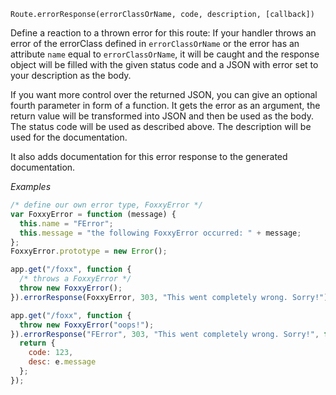 


`Route.errorResponse(errorClassOrName, code, description, [callback])`

Define a reaction to a thrown error for this route: If your handler throws an error
of the errorClass defined in `errorClassOrName` or the error has an attribute `name` equal to `errorClassOrName`,
it will be caught and the response object will be filled with the given
status code and a JSON with error set to your description as the body.

If you want more control over the returned JSON, you can give an optional fourth
parameter in form of a function. It gets the error as an argument, the return
value will be transformed into JSON and then be used as the body.
The status code will be used as described above. The description will be used for
the documentation.

It also adds documentation for this error response to the generated documentation.

*Examples*

```js
/* define our own error type, FoxxyError */
var FoxxyError = function (message) {
  this.name = "FError";
  this.message = "the following FoxxyError occurred: " + message;
};
FoxxyError.prototype = new Error();

app.get("/foxx", function {
  /* throws a FoxxyError */
  throw new FoxxyError();
}).errorResponse(FoxxyError, 303, "This went completely wrong. Sorry!");

app.get("/foxx", function {
  throw new FoxxyError("oops!");
}).errorResponse("FError", 303, "This went completely wrong. Sorry!", function (e) {
  return {
    code: 123,
    desc: e.message
  };
});
```

